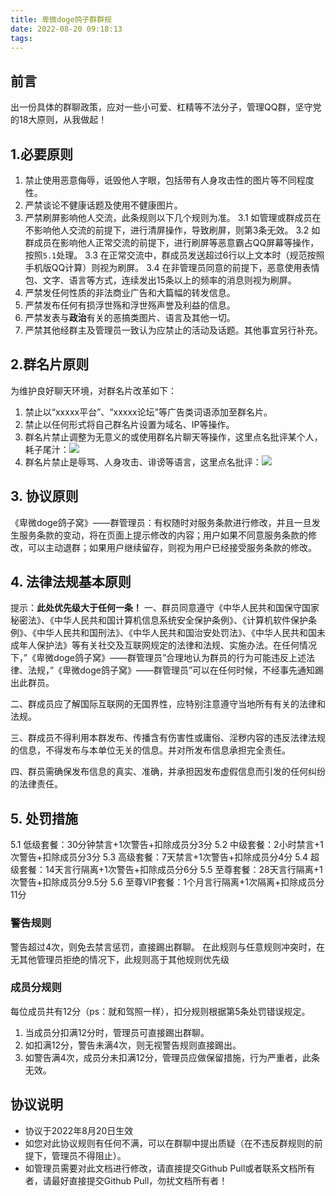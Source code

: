 ```yaml
---
title: 卑微doge鸽子群群规
date: 2022-08-20 09:18:13
tags:
---
```


## 前言
出一份具体的群聊政策，应对一些小可爱、杠精等不法分子，管理QQ群，坚守党的18大原则，从我做起！

## 1.必要原则
 1. 禁止使用恶意侮辱，诋毁他人字眼，包括带有人身攻击性的图片等不同程度性。
 2. 严禁谈论不健康话题及使用不健康图片。
 3. 严禁刷屏影响他人交流，此条规则以下几个规则为准。
 3.1 如管理或群成员在不影响他人交流的前提下，进行清屏操作，导致刷屏，则第3条无效。
 3.2 如群成员在影响他人正常交流的前提下，进行刷屏等恶意霸占QQ屏幕等操作，按照`5.1`处理。
 3.3 在正常交流中，群成员发送超过6行以上文本时（规范按照手机版QQ计算）则视为刷屏。
 3.4 在非管理员同意的前提下，恶意使用表情包、文字、语言等方式，连续发出15条以上的频率的消息则视为刷屏。
4. 严禁发任何性质的非法商业广告和大篇幅的转发信息。
5. 严禁发布任何有损浮世殇和浮世殇声誉及利益的信息。
6. 严禁发表与**政治**有关的恶搞类图片、语言及其他一切。
7. 严禁其他经群主及管理员一致认为应禁止的活动及话题。其他事宜另行补充。
## 2.群名片原则
为维护良好聊天环境，对群名片改革如下：
1. 禁止以“xxxxx平台”、“xxxxx论坛”等广告类词语添加至群名片。
2. 禁止以任何形式将自己群名片设置为域名、IP等操作。
3. 群名片禁止调整为无意义的或使用群名片聊天等操作，这里点名批评某个人，耗子尾汁：![](https://aws3.r-ay.co/2022/08/19/yyaj8j.webp)
4. 群名片禁止是辱骂、人身攻击、诽谤等语言，这里点名批评：![](https://aws3.r-ay.co/2022/08/19/z13zyt.webp)
## 3. 协议原则
《卑微doge鸽子窝》——群管理员：有权随时对服务条款进行修改，并且一旦发生服务条款的变动，将在页面上提示修改的内容；用户如果不同意服务条款的修改，可以主动退群；如果用户继续留存，则视为用户已经接受服务条款的修改。

## 4. 法律法规基本原则
提示：**此处优先级大于任何一条！**
一、群员同意遵守《中华人民共和国保守国家秘密法》、《中华人民共和国计算机信息系统安全保护条例》、《计算机软件保护条例》、《中华人民共和国刑法》、《中华人民共和国治安处罚法》、《中华人民共和国未成年人保护法》等有关社交及互联网规定的法律和法规、实施办法。在任何情况下，”《卑微doge鸽子窝》——群管理员”合理地认为群员的行为可能违反上述法律、法规，”《卑微doge鸽子窝》——群管理员”可以在任何时候，不经事先通知踢出此群员。

二、群成员应了解国际互联网的无国界性，应特别注意遵守当地所有有关的法律和法规。

三、群成员不得利用本群发布、传播含有伤害性或庸俗、淫秽内容的违反法律法规的信息，不得发布与本单位无关的信息。并对所发布信息承担完全责任。

四、群员需确保发布信息的真实、准确，并承担因发布虚假信息而引发的任何纠纷的法律责任。

## 5. 处罚措施
5.1 低级套餐：30分钟禁言+1次警告+扣除成员分3分
5.2 中级套餐：2小时禁言+1次警告+扣除成员分3分
5.3 高级套餐：7天禁言+1次警告+扣除成员分4分
5.4 超级套餐：14天言行隔离+1次警告+扣除成员分6分
5.5 至尊套餐：28天言行隔离+1次警告+扣除成员分9.5分
5.6 至尊VIP套餐：1个月言行隔离+1次隔离+扣除成员分11分
### 警告规则
警告超过4次，则免去禁言惩罚，直接踢出群聊。
在此规则与任意规则冲突时，在无其他管理员拒绝的情况下，此规则高于其他规则优先级
### 成员分规则
每位成员共有12分（ps：就和驾照一样），扣分规则根据第5条处罚错误规定。
1. 当成员分扣满12分时，管理员可直接踢出群聊。
2. 如扣满12分，警告未满4次，则无视警告规则直接踢出。
3. 如警告满4次，成员分未扣满12分，管理员应做保留措施，行为严重者，此条无效。

## 协议说明
- 协议于2022年8月20日生效
- 如您对此协议规则有任何不满，可以在群聊中提出质疑（在不违反群规则的前提下，管理员不得阻止）。
- 如管理员需要对此文档进行修改，请直接提交Github Pull或者联系文档所有者，请最好直接提交Github Pull，勿扰文档所有者！
 
